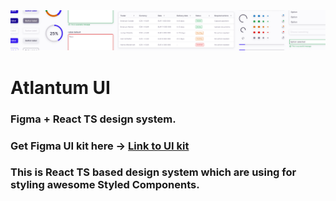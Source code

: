 <span>
  <img src="assets/intro.png" alt="atlantum ui" />
</span>

# Atlantum UI

### Figma + React TS design system.

### Get Figma UI kit here -> <a href="https://arthurivanov.gumroad.com/l/atlantum-ui?_gl=1*15lfw68*_ga*Mzc4NjQyMzc5LjE2NDU5ODY1NDA.*_ga_6LJN6D94N6*MTY0NjQxMTc0Ni4yLjEuMTY0NjQxMTc1MC4w">Link to UI kit</a>

### This is React TS based design system which are using for styling awesome Styled Components.
